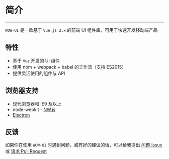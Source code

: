 # 简介

----

`WOW-UI` 是一款基于 `Vue.js 2.x` 的前端 UI 组件库，可用于快速开发移动端产品

## 特性

- 基于 `Vue` 开发的 UI 组件
- 使用 npm + webpack + babel 的工作流（支持 ES2015）
- 提供灵活使用的组件与 API

## 浏览器支持

- 现代浏览器和 IE9 及以上
- node-webkit - [NW.js](http://nwjs.io)
- [Electron](http://electron.atom.io/)

## 反馈

如果你在使用 `WOW-UI` 时遇到问题，或有好的建议的话，可以给我提出 [问题 Issue](https://github.com/sparksystems/wow-ui/issues) 或 [请求 Pull Request](https://github.com/sparksystems/wow-ui/pulls)
